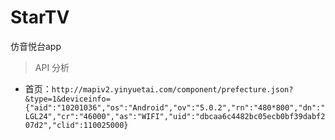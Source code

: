 # StarTV
仿音悦台app


> API 分析

*	首页：```http://mapiv2.yinyuetai.com/component/prefecture.json?&type=1&deviceinfo={"aid":"10201036","os":"Android","ov":"5.0.2","rn":"480*800","dn":"LGL24","cr":"46000","as":"WIFI","uid":"dbcaa6c4482bc05ecb0bf39dabf207d2","clid":110025000}```

